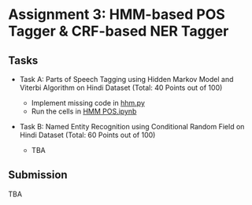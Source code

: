 # Assignment 3: HMM-based POS Tagger &amp; CRF-based NER Tagger

## Tasks

- Task A: Parts of Speech Tagging using Hidden Markov Model and Viterbi Algorithm on Hindi Dataset (Total: 40 Points out of 100)
    - Implement missing code in [hhm.py](hmm.py)
    - Run the cells in [HMM POS.ipynb](HMM&#32;PoS.ipynb)

- Task B: Named Entity Recognition using Conditional Random Field on Hindi Dataset (Total: 60 Points out of 100)
    - TBA


## Submission

TBA
